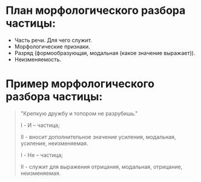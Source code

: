 # План морфологического разбора частицы:

 - Часть речи. Для чего служит.
 - Морфологические признаки.
 - Разряд (формообразующая, модальная (какое значение выражает)).
 - Неизменяемость.

# Пример морфологического разбора частицы:

> "Крепкую дружбу и топором не разрубишь."
> 
> 
> I - И – частица;
> 
> II - вносит дополнительное значение усиления, модальная, усиление, неизменяемая.
> 
> 
> I - Не – частица;
> 
> II - служит для выражения отрицания, модальная, отрицание, неизменяемая.
